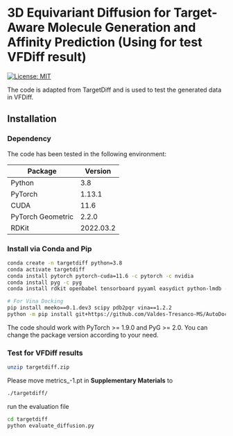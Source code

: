 # 3D Equivariant Diffusion for Target-Aware Molecule Generation and Affinity Prediction (Using for test VFDiff result)

[![License: MIT](https://img.shields.io/badge/License-MIT-yellow.svg)](https://github.com/guanjq/targetdiff/blob/main/LICIENCE)

The code is adapted from TargetDiff and is used to test the generated data in VFDiff.




## Installation

### Dependency

The code has been tested in the following environment:


| Package           | Version   |
|-------------------|-----------|
| Python            | 3.8       |
| PyTorch           | 1.13.1    |
| CUDA              | 11.6      |
| PyTorch Geometric | 2.2.0     |
| RDKit             | 2022.03.2 |

### Install via Conda and Pip
```bash
conda create -n targetdiff python=3.8
conda activate targetdiff
conda install pytorch pytorch-cuda=11.6 -c pytorch -c nvidia
conda install pyg -c pyg
conda install rdkit openbabel tensorboard pyyaml easydict python-lmdb -c conda-forge

# For Vina Docking
pip install meeko==0.1.dev3 scipy pdb2pqr vina==1.2.2 
python -m pip install git+https://github.com/Valdes-Tresanco-MS/AutoDockTools_py3
```
The code should work with PyTorch >= 1.9.0 and PyG >= 2.0. You can change the package version according to your need.

### Test for VFDiff results
```bash
unzip targetdiff.zip
```
Please move metrics_-1.pt in **Supplementary Materials** to 
```bash
./targetdiff/
```
run the evaluation file
```bash
cd targetdiff
python evaluate_diffusion.py
```


